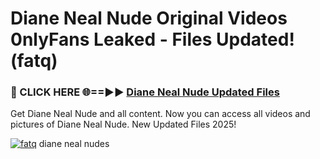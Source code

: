 # Diane Neal Nude Original Videos 0nlyFans Leaked - Files Updated! (fatq)

<h3>🔴 CLICK HERE 🌐==►► <a href="https://tinyurl.com/52m3yx9h" rel="nofollow">Diane Neal Nude Updated Files</a></h3>

Get Diane Neal Nude and all content. Now you can access all videos and pictures of Diane Neal Nude. New Updated Files 2025!

[![fatq](https://i.imgur.com/TnHtlc8.gif)](https://tinyurl.com/52m3yx9h)
diane neal nudes